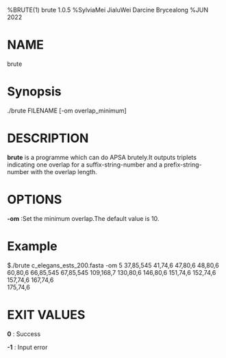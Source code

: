 %BRUTE(1) brute 1.0.5
%SylviaMei JialuWei Darcine Brycealong
%JUN 2022

# NAME
brute

# Synopsis
./brute FILENAME [-om overlap_minimum]

# DESCRIPTION
**brute** is a programme which can do APSA brutely.It outputs triplets indicating one overlap
for a suffix-string-number and a prefix-string-number with
the overlap length.

# OPTIONS
**-om**
:Set the minimum overlap.The default value is 10.

# Example
$./brute c_elegans_ests_200.fasta -om 5
37,85,545
41,74,6
47,80,6
48,80,6
60,80,6
66,85,545
67,85,545
109,168,7
130,80,6
146,80,6
151,74,6
152,74,6
157,74,6
167,74,6\
175,74,6

# EXIT VALUES
**0**
: Success

**-1**
: Input error
